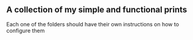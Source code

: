 ## A collection of my simple and functional prints

Each one of the folders should have their own instructions on how to configure them
